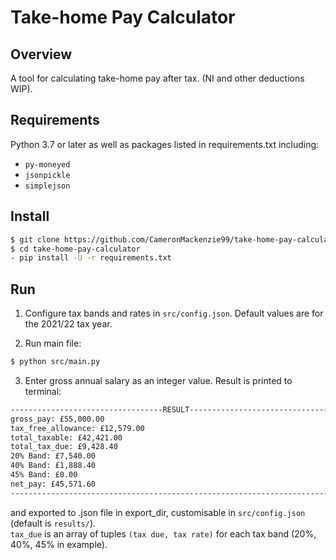 # Take-home Pay Calculator

## Overview

A tool for calculating take-home pay after tax. (NI and other deductions WIP).

## Requirements

Python 3.7 or later as well as packages listed in requirements.txt including:
- `py-moneyed`
- `jsonpickle`
- `simplejson`

## Install
```bash
$ git clone https://github.com/CameronMackenzie99/take-home-pay-calculator
$ cd take-home-pay-calculator
- pip install -U -r requirements.txt
```


## Run
1. Configure tax bands and rates in `src/config.json`. Default values are for the 2021/22 tax year.

2. Run main file:
```bash
$ python src/main.py
```
3. Enter gross annual salary as an integer value. Result is printed to terminal:
```bash
----------------------------------RESULT----------------------------------
gross_pay: £55,000.00
tax_free_allowance: £12,579.00
total_taxable: £42,421.00
total_tax_due: £9,428.40
20% Band: £7,540.00
40% Band: £1,888.40
45% Band: £0.00
net_pay: £45,571.60
--------------------------------------------------------------------------
```
and exported to .json file in export_dir, customisable in `src/config.json` (default is `results/`).  
`tax_due` is an array of tuples `(tax due, tax rate)` for each tax band (20%, 40%, 45% in example).  
